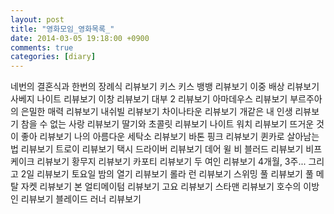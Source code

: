 ```yaml
---
layout: post
title: "영화모임_영화목록_"
date: 2014-03-05 19:18:00 +0900
comments: true 
categories: [diary] 
---
```

네번의 결혼식과 한번의 장례식
리뷰보기
키스 키스 뱅뱅
리뷰보기
이중 배상
리뷰보기
사베지 나이트
리뷰보기
이창
리뷰보기
대부 2
리뷰보기
아마데우스
리뷰보기
부르주아의 은밀한 매력
리뷰보기
내쉬빌
리뷰보기
차이나타운
리뷰보기
개같은 내 인생
리뷰보기
참을 수 없는 사랑
리뷰보기
딸기와 초콜릿
리뷰보기
나이트 워치
리뷰보기
뜨거운 것이 좋아
리뷰보기
나의 아름다운 세탁소
리뷰보기
바톤 핑크
리뷰보기
퀸카로 살아남는 법
리뷰보기
트로이
리뷰보기
택시 드라이버
리뷰보기
데어 윌 비 블러드
리뷰보기
비프케이크
리뷰보기
황무지
리뷰보기
카포티
리뷰보기
두 여인
리뷰보기
4개월, 3주... 그리고 2일
리뷰보기
토요일 밤의 열기
리뷰보기
롤라 런
리뷰보기
스위밍 풀
리뷰보기
풀 메탈 자켓
리뷰보기
본 얼티메이텀
리뷰보기
고요
리뷰보기
스타맨
리뷰보기
호수의 이방인
리뷰보기
블레이드 러너
리뷰보기
